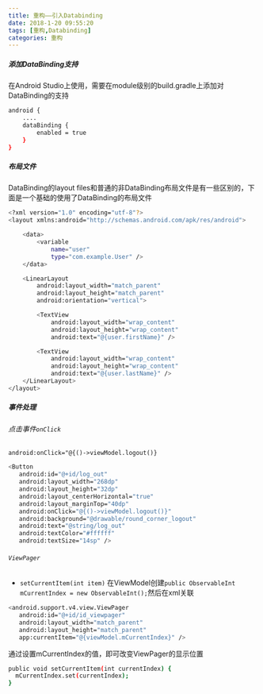 ```yaml
---
title: 重构——引入Databinding
date: 2018-1-20 09:55:20
tags: [重构,Databinding]
categories: 重构
---
```

##### 添加DataBinding支持
在Android Studio上使用，需要在module级别的build.gradle上添加对DataBinding的支持
``` bash
android {
    ....
    dataBinding {
        enabled = true
    }
}
```
##### 布局文件
DataBinding的layout files和普通的非DataBinding布局文件是有一些区别的，下面是一个基础的使用了DataBinding的布局文件
``` bash
<?xml version="1.0" encoding="utf-8"?>
<layout xmlns:android="http://schemas.android.com/apk/res/android">

    <data>
        <variable
            name="user"
            type="com.example.User" />
    </data>

    <LinearLayout
        android:layout_width="match_parent"
        android:layout_height="match_parent"
        android:orientation="vertical">

        <TextView
            android:layout_width="wrap_content"
            android:layout_height="wrap_content"
            android:text="@{user.firstName}" />

        <TextView
            android:layout_width="wrap_content"
            android:layout_height="wrap_content"
            android:text="@{user.lastName}" />
    </LinearLayout>
</layout>
```
##### 事件处理
###### 点击事件`onClick`
`android:onClick="@{()->viewModel.logout()}`
``` bash
<Button
   android:id="@+id/log_out"
   android:layout_width="268dp"
   android:layout_height="32dp"
   android:layout_centerHorizontal="true"
   android:layout_marginTop="40dp"
   android:onClick="@{()->viewModel.logout()}"
   android:background="@drawable/round_corner_logout"
   android:text="@string/log_out"
   android:textColor="#ffffff"
   android:textSize="14sp" />
```
###### `ViewPager`   
- `setCurrentItem(int item)`
在ViewModel创建`public ObservableInt mCurrentIndex = new ObservableInt();`然后在xml关联
``` bash
<android.support.v4.view.ViewPager
   android:id="@+id/id_viewpager"
   android:layout_width="match_parent"
   android:layout_height="match_parent"
   app:currentItem="@{viewModel.mCurrentIndex}" />
```	
通过设置mCurrentIndex的值，即可改变ViewPager的显示位置
``` bash
public void setCurrentItem(int currentIndex) {
  mCurrentIndex.set(currentIndex);
}
```	

  